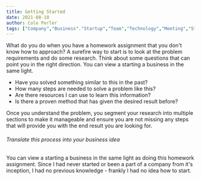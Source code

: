 ```yaml
---
title: Getting Started
date: 2021-08-10
author: Cole Perler
tags: ["Company","Business"."Startup","Team","Technology","Meeting","Starting a business"]
---
```


What do you do when you have a homework assignment that you don't know how to approach? A surefire way to start is to look at the problem requirements and do some research. Think about some questions that can point you in the right direction. You can view a starting a business in the same light.
- Have you solved something similar to this in the past? 
- How many steps are needed to solve a problem like this? 
- Are there resources I can use to learn this information? 
- Is there a proven method that has given the desired result before? 
 
Once you understand the problem, you segment your research into multiple sections to make it manageable and ensure you are not missing any steps that will provide you with the end result you are looking for. 

###### Translate this process into your business idea
You can view a starting a business in the same light as doing this homework assignment. Since I had never started or been a part of a company from it's inception, I had no previous knowledge - frankly I had no idea how to start.
